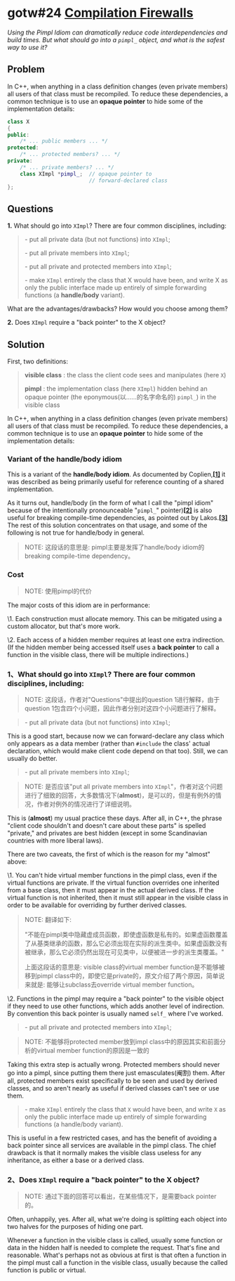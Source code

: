 # gotw#24 [Compilation Firewalls](http://www.gotw.ca/gotw/024.htm)

*Using the Pimpl Idiom can dramatically reduce code interdependencies and build times. But what should go into a `pimpl_` object, and what is the safest way to use it?*

## Problem

In C++, when anything in a class definition changes (even private members) all users of that class must be recompiled. To reduce these dependencies, a common technique is to use an **opaque pointer** to hide some of the implementation details:

```C++
class X
{
public:
	/* ... public members ... */
protected:
	/* ... protected members? ... */
private:
	/* ... private members? ... */
	class XImpl *pimpl_;  // opaque pointer to
						  // forward-declared class
};

```

## Questions

**1.** What should go into `XImpl`? There are four common disciplines, including:

> \- put all private data (but not functions) into `XImpl`;
>
> \- put all private members into `XImpl`;
>
> \- put all private and protected members into `XImpl`;
>
> \- make `XImpl` entirely the class that X would have been, and write X as only the public interface made up entirely of simple forwarding functions (a **handle/body** variant).

What are the advantages/drawbacks? How would you choose among them?

**2.** Does `XImpl` require a "back pointer" to the X object?

## Solution

First, two definitions:

> **visible class** : the class the client code sees and manipulates (here `X`)
>
> **pimpl** : the implementation class (here `XImpl`) hidden behind an opaque pointer (the eponymous(以……的名字命名的) `pimpl_`) in the visible class

In C++, when anything in a class definition changes (even private members) all users of that class must be recompiled. To reduce these dependencies, a common technique is to use an **opaque pointer** to hide some of the implementation details:

### Variant of the handle/body idiom

This is a variant of the **handle/body idiom**. As documented by Coplien,**[[1\]](http://www.gotw.ca/gotw/024.htm#1)** it was described as being primarily useful for reference counting of a shared implementation.

As it turns out, handle/body (in the form of what I call the "pimpl idiom" because of the intentionally pronounceable "`pimpl_`" pointer)**[[2\]](http://www.gotw.ca/gotw/024.htm#2)** is also useful for breaking compile-time dependencies, as pointed out by Lakos.**[[3\]](http://www.gotw.ca/gotw/024.htm#3)** The rest of this solution concentrates on that usage, and some of the following is not true for handle/body in general.

> NOTE: 这段话的意思是: pimpl主要是发挥了handle/body idiom的breaking compile-time dependency。

### Cost 

> NOTE: 使用pimpl的代价

The major costs of this idiom are in performance:

\1. Each construction must allocate memory. This can be mitigated using a custom allocator, but that's more work.

\2. Each access of a hidden member requires at least one extra indirection. (If the hidden member being accessed itself uses a **back pointer** to call a function in the visible class, there will be multiple indirections.)

### 1、What should go into `XImpl`? There are four common disciplines, including:

> NOTE: 这段话，作者对"Questions"中提出的question 1进行解释，由于question 1包含四个小问题，因此作者分别对这四个小问题进行了解释。

> \- put all private data (but not functions) into `XImpl`;

This is a good start, because now we can forward-declare any class which only appears as a data member (rather than `#include` the class' actual declaration, which would make client code depend on that too). Still, we can usually do better.

> \- put all private members into `XImpl`;

> NOTE: 是否应该"put all private members into `XImpl`"，作者对这个问题进行了细致的回答，大多数情况下(**almost**)，是可以的，但是有例外的情况，作者对例外的情况进行了详细说明。

This is (**almost**) my usual practice these days. After all, in C++, the phrase "client code shouldn't and doesn't care about these parts" is spelled "private," and privates are best hidden (except in some Scandinavian countries with more liberal laws).

There are two caveats, the first of which is the reason for my "almost" above:

\1. You can't hide virtual member functions in the pimpl class, even if the virtual functions are private. If the virtual function overrides one inherited from a base class, then it must appear in the actual derived class. If the virtual function is not inherited, then it must still appear in the visible class in order to be available for overriding by further derived classes.

> NOTE: 翻译如下:
>
> "不能在pimpl类中隐藏虚成员函数，即使虚函数是私有的。如果虚函数覆盖了从基类继承的函数，那么它必须出现在实际的派生类中。如果虚函数没有被继承，那么它必须仍然出现在可见类中，以便被进一步的派生类覆盖。"
>
> 上面这段话的意思是: visible class的virtual member function是不能够被移到pimpl class中的，即使它是private的，原文介绍了两个原因，简单说来就是: 能够让subclass去override virtual member function。

\2. Functions in the pimpl may require a "back pointer" to the visible object if they need to use other functions, which adds another level of indirection. By convention this back pointer is usually named `self_` where I've worked.



> \- put all private and protected members into `XImpl`;

> NOTE: 不能够将protected member放到impl class中的原因其实和前面分析的virtual member function的原因是一致的

Taking this extra step is actually wrong. Protected members should never go into a pimpl, since putting them there just emasculates(阉割) them. After all, protected members exist specifically to be seen and used by derived classes, and so aren't nearly as useful if derived classes can't see or use them.



> \- make `XImpl` entirely the class that `X` would have been, and write `X` as only the public interface made up entirely of simple forwarding functions (a handle/body variant).

This is useful in a few restricted cases, and has the benefit of avoiding a back pointer since all services are available in the pimpl class. The chief drawback is that it normally makes the visible class useless for any inheritance, as either a base or a derived class.

### 2、Does `XImpl` require a "back pointer" to the X object?

> NOTE: 通过下面的回答可以看出，在某些情况下，是需要back pointer的。

Often, unhappily, yes. After all, what we're doing is splitting each object into two halves for the purposes of hiding one part.

Whenever a function in the visible class is called, usually some function or data in the hidden half is needed to complete the request. That's fine and reasonable. What's perhaps not as obvious at first is that often a function in the pimpl must call a function in the visible class, usually because the called function is public or virtual.